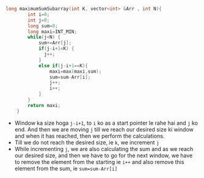 ```cpp
long maximumSumSubarray(int K, vector<int> &Arr , int N){
        int i=0;
        int j=0;
        long sum=0;
        long maxi=INT_MIN;
        while(j<N) {
            sum+=Arr[j];
            if(j-i+1<K) {
              j++;
            } 
            else if(j-i+1==K){
                maxi=max(maxi,sum);
                sum=sum-Arr[i];
                j++;    
                i++;
            }
        }
        return maxi;
    }
```
- Window ka size hoga `j-i+1`, to `i` ko as a start pointer le rahe hai and `j` ko end. And then we are moving `j` till we reach our desired size ki window and when it has reached, then we perform the calculations.
- Till we do not reach the desired size, ie `k`, we increment `j`
- While incrementing `j`, we are also calculating the sum and as we reach our desired size, and then we have to go for the next window, we have to remove the element from the starting ie `i++` and also remove this element from the sum, ie `sum=sum-Arr[i]`
